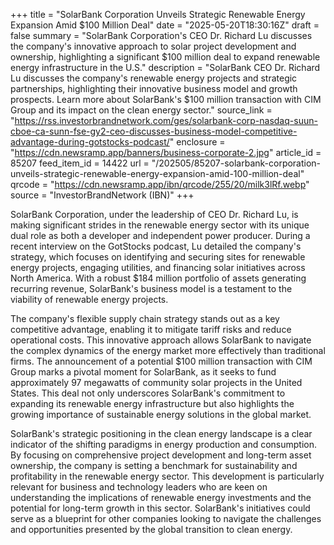 +++
title = "SolarBank Corporation Unveils Strategic Renewable Energy Expansion Amid $100 Million Deal"
date = "2025-05-20T18:30:16Z"
draft = false
summary = "SolarBank Corporation's CEO Dr. Richard Lu discusses the company's innovative approach to solar project development and ownership, highlighting a significant $100 million deal to expand renewable energy infrastructure in the U.S."
description = "SolarBank CEO Dr. Richard Lu discusses the company's renewable energy projects and strategic partnerships, highlighting their innovative business model and growth prospects. Learn more about SolarBank's $100 million transaction with CIM Group and its impact on the clean energy sector."
source_link = "https://rss.investorbrandnetwork.com/ges/solarbank-corp-nasdaq-suun-cboe-ca-sunn-fse-gy2-ceo-discusses-business-model-competitive-advantage-during-gotstocks-podcast/"
enclosure = "https://cdn.newsramp.app/banners/business-corporate-2.jpg"
article_id = 85207
feed_item_id = 14422
url = "/202505/85207-solarbank-corporation-unveils-strategic-renewable-energy-expansion-amid-100-million-deal"
qrcode = "https://cdn.newsramp.app/ibn/qrcode/255/20/milk3lRf.webp"
source = "InvestorBrandNetwork (IBN)"
+++

<p>SolarBank Corporation, under the leadership of CEO Dr. Richard Lu, is making significant strides in the renewable energy sector with its unique dual role as both a developer and independent power producer. During a recent interview on the GotStocks podcast, Lu detailed the company's strategy, which focuses on identifying and securing sites for renewable energy projects, engaging utilities, and financing solar initiatives across North America. With a robust $184 million portfolio of assets generating recurring revenue, SolarBank's business model is a testament to the viability of renewable energy projects.</p><p>The company's flexible supply chain strategy stands out as a key competitive advantage, enabling it to mitigate tariff risks and reduce operational costs. This innovative approach allows SolarBank to navigate the complex dynamics of the energy market more effectively than traditional firms. The announcement of a potential $100 million transaction with CIM Group marks a pivotal moment for SolarBank, as it seeks to fund approximately 97 megawatts of community solar projects in the United States. This deal not only underscores SolarBank's commitment to expanding its renewable energy infrastructure but also highlights the growing importance of sustainable energy solutions in the global market.</p><p>SolarBank's strategic positioning in the clean energy landscape is a clear indicator of the shifting paradigms in energy production and consumption. By focusing on comprehensive project development and long-term asset ownership, the company is setting a benchmark for sustainability and profitability in the renewable energy sector. This development is particularly relevant for business and technology leaders who are keen on understanding the implications of renewable energy investments and the potential for long-term growth in this sector. SolarBank's initiatives could serve as a blueprint for other companies looking to navigate the challenges and opportunities presented by the global transition to clean energy.</p>